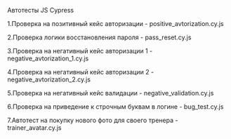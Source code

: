 Автотесты JS Cypress

1.Проверка на позитивный кейс авторизации - positive_avtorization.cy.js

2.Проверка логики восстановления пароля - pass_reset.cy.js

3.Проверка на негативный кейс авторизации 1 - negative_avtorization_1.cy.js

4.Проверка на негативный кейс авторизации 2 - negative_avtorization_2.cy.js

5.Проверка на негативный кейс валидации - negative_validation.cy.js

6.Проверка на приведение к строчным буквам в логине - bug_test.cy.js

7.Автотест на покупку нового фото для своего тренера - trainer_avatar.cy.js
